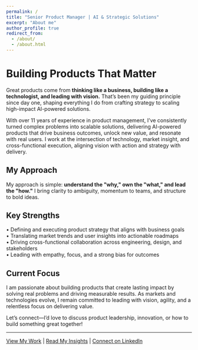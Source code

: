 ```yaml
---
permalink: /
title: "Senior Product Manager | AI & Strategic Solutions"
excerpt: "About me"
author_profile: true
redirect_from: 
  - /about/
  - /about.html
---
```


# Building Products That Matter

Great products come from **thinking like a business, building like a technologist, and leading with vision.** That’s been my guiding principle since day one, shaping everything I do from crafting strategy to scaling high-impact AI-powered solutions.

With over 11 years of experience in product management, I’ve consistently turned complex problems into scalable solutions, delivering AI-powered products that drive business outcomes, unlock new value, and resonate with real users. I work at the intersection of technology, market insight, and cross-functional execution, aligning vision with action and strategy with delivery.

## My Approach

My approach is simple: **understand the "why," own the "what," and lead the "how."** I bring clarity to ambiguity, momentum to teams, and structure to bold ideas.

## Key Strengths

• Defining and executing product strategy that aligns with business goals  
• Translating market trends and user insights into actionable roadmaps  
• Driving cross-functional collaboration across engineering, design, and stakeholders  
• Leading with empathy, focus, and a strong bias for outcomes  

## Current Focus

I am passionate about building products that create lasting impact by solving real problems and driving measurable results. As markets and technologies evolve, I remain committed to leading with vision, agility, and a relentless focus on delivering value. 

Let’s connect—I’d love to discuss product leadership, innovation, or how to build something great together!

---

[View My Work](/portfolio/) | [Read My Insights](/posts/) | [Connect on LinkedIn](www.linkedin.com/in/maharshiadiraju)
